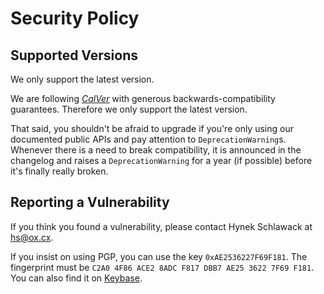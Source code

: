 # Security Policy

## Supported Versions

We only support the latest version.

We are following [*CalVer*](https://calver.org) with generous backwards-compatibility guarantees.
Therefore we only support the latest version.

That said, you shouldn't be afraid to upgrade if you're only using our documented public APIs and pay attention to `DeprecationWarning`s.
Whenever there is a need to break compatibility, it is announced in the changelog and raises a `DeprecationWarning` for a year (if possible) before it's finally really broken.


## Reporting a Vulnerability

If you think you found a vulnerability, please contact Hynek Schlawack at <hs@ox.cx>.

If you insist on using PGP, you can use the key `0xAE2536227F69F181`.
The fingerprint must be `C2A0 4F86 ACE2 8ADC F817 DBB7 AE25 3622 7F69 F181`.
You can also find it on [Keybase](https://keybase.io/hynek).
